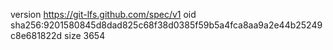 version https://git-lfs.github.com/spec/v1
oid sha256:9201580845d8dad825c68f38d0385f59b5a4fca8aa9a2e44b25249c8e681822d
size 3654
